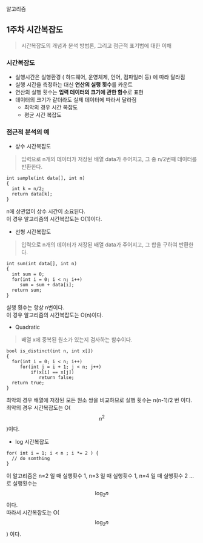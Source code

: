  알고리즘

## 1주차 시간복잡도 
 > 시간복잡도의 개념과 분석 방법론, 그리고 점근적 표기법에 대한 이해

 ### 시간복잡도
 - 실행시간은 실행환경 ( 하드웨어, 운영체제, 언어, 컴파일러 등) 에 따라 달라짐
 - 실행 시간을 측정하는 대신 **연산의 실행 횟수**를 카운트
 - 연산의 실행 횟수는 **입력 데이터의 크기에 관한 함수**로 표현
 - 데이터의 크기가 같더라도 실제 데이터에 따라서 달라짐 
   - 최악의 경우 시간 복잡도 
   - 평균 시간 복잡도  

### 점근적 분석의 예

- 상수 시간복잡도 
> 입력으로 n개의 데이터가 저장된 배열 data가 주어지고, 그 중 n/2번째 데이터를 반환한다.
```
int sample(int data[], int n)
{
  int k = n/2;
  return data[k];
}
```
n에 상관없이 상수 시간이 소요된다. <br> 이 경우 알고리즘의 시간복잡도는 O(1)이다.

- 선형 시간복잡도 
> 입력으로 n개의 데이터가 저장된 배열 data가 주어지고, 그 합을 구하여 반환한다.
```
int sum(int data[], int n)
{
  int sum = 0;
  for(int i = 0; i < n; i++)
     sum = sum + data[i];
  return sum;
}
```
실행 횟수는 항상 n번이다. <br> 이 경우 알고리즘의 시간복잡도는 O(n)이다. 

- Quadratic
> 배열 x에 중복된 원소가 있는지 검사하는 함수이다.
```
bool is_distinct(int n, int x[])
{
  for(int i = 0; i < n; i++)
     for(int j = i + 1; j < n; j++)
         if(x[i] == x[j])
            return false;
  return true;
}
```
최악의 경우 배열에 저장된 모든 원소 쌍을 비교하므로 실행 횟수는 n(n-1)/2 번 이다. <br> 최악의 경우 시간복잡도는 O($$n^2$$)이다.

- log 시간복잡도
```
for( int i = 1; i < n ; i *= 2 ) {
  // do somthing
}
```
이 알고리즘은 n=2 일 때 실행횟수 1, n=3 일 때 실행횟수 1, n=4 일 때 실행횟수 2 ... 로 실행횟수는 $$\log_2 n$$ 이다. <br> 따라서 시간복잡도는 O($$\log_2 n$$) 이다. 